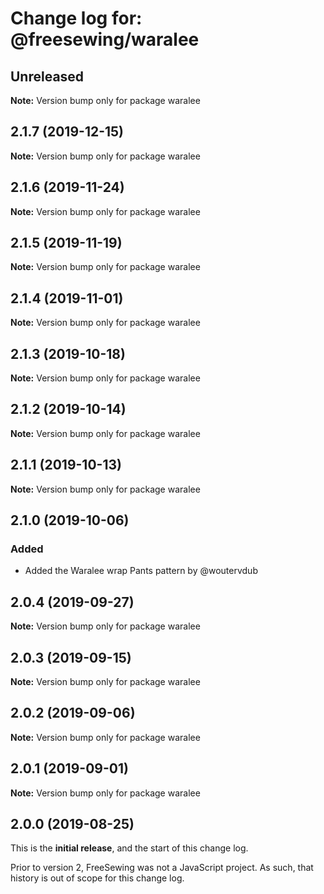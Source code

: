 # Change log for: @freesewing/waralee


## Unreleased

**Note:** Version bump only for package waralee


## 2.1.7 (2019-12-15)

**Note:** Version bump only for package waralee


## 2.1.6 (2019-11-24)

**Note:** Version bump only for package waralee


## 2.1.5 (2019-11-19)

**Note:** Version bump only for package waralee


## 2.1.4 (2019-11-01)

**Note:** Version bump only for package waralee


## 2.1.3 (2019-10-18)

**Note:** Version bump only for package waralee


## 2.1.2 (2019-10-14)

**Note:** Version bump only for package waralee


## 2.1.1 (2019-10-13)

**Note:** Version bump only for package waralee


## 2.1.0 (2019-10-06)

### Added

 - Added the Waralee wrap Pants pattern by @woutervdub
## 2.0.4 (2019-09-27)

**Note:** Version bump only for package waralee


## 2.0.3 (2019-09-15)

**Note:** Version bump only for package waralee


## 2.0.2 (2019-09-06)

**Note:** Version bump only for package waralee


## 2.0.1 (2019-09-01)

**Note:** Version bump only for package waralee




## 2.0.0 (2019-08-25)

This is the **initial release**, and the start of this change log.

Prior to version 2, FreeSewing was not a JavaScript project.
As such, that history is out of scope for this change log.
